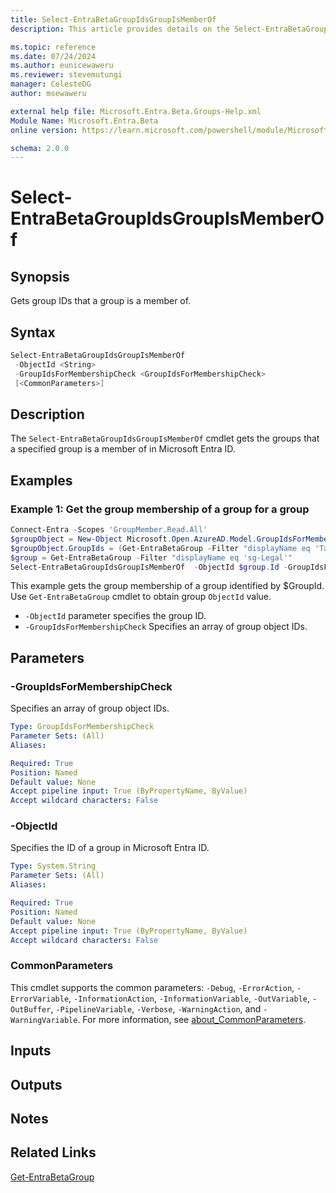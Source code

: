 ```yaml
---
title: Select-EntraBetaGroupIdsGroupIsMemberOf
description: This article provides details on the Select-EntraBetaGroupIdsGroupIsMemberOf.

ms.topic: reference
ms.date: 07/24/2024
ms.author: eunicewaweru
ms.reviewer: stevemutungi
manager: CelesteDG
author: msewaweru

external help file: Microsoft.Entra.Beta.Groups-Help.xml
Module Name: Microsoft.Entra.Beta
online version: https://learn.microsoft.com/powershell/module/Microsoft.Entra.Beta/Select-EntraBetaGroupIdsGroupIsMemberOf

schema: 2.0.0
---
```


# Select-EntraBetaGroupIdsGroupIsMemberOf

## Synopsis

Gets group IDs that a group is a member of.

## Syntax

```powershell
Select-EntraBetaGroupIdsGroupIsMemberOf
 -ObjectId <String>
 -GroupIdsForMembershipCheck <GroupIdsForMembershipCheck>
 [<CommonParameters>]
```

## Description

The `Select-EntraBetaGroupIdsGroupIsMemberOf` cmdlet gets the groups that a specified group is a member of in Microsoft Entra ID.

## Examples

### Example 1: Get the group membership of a group for a group

```powershell
Connect-Entra -Scopes 'GroupMember.Read.All'
$groupObject = New-Object Microsoft.Open.AzureAD.Model.GroupIdsForMembershipCheck
$groupObject.GroupIds = (Get-EntraBetaGroup -Filter "displayName eq 'Tailspin Toys'").Id
$group = Get-EntraBetaGroup -Filter "displayName eq 'sg-Legal'"
Select-EntraBetaGroupIdsGroupIsMemberOf  -ObjectId $group.Id -GroupIdsForMembershipCheck $groupObject
```

This example gets the group membership of a group identified by $GroupId. Use `Get-EntraBetaGroup` cmdlet to obtain group `ObjectId` value.

- `-ObjectId` parameter specifies the group ID.
- `-GroupIdsForMembershipCheck` Specifies an array of group object IDs.

## Parameters

### -GroupIdsForMembershipCheck

Specifies an array of group object IDs.

```yaml
Type: GroupIdsForMembershipCheck
Parameter Sets: (All)
Aliases:

Required: True
Position: Named
Default value: None
Accept pipeline input: True (ByPropertyName, ByValue)
Accept wildcard characters: False
```

### -ObjectId

Specifies the ID of a group in Microsoft Entra ID.

```yaml
Type: System.String
Parameter Sets: (All)
Aliases:

Required: True
Position: Named
Default value: None
Accept pipeline input: True (ByPropertyName, ByValue)
Accept wildcard characters: False
```

### CommonParameters

This cmdlet supports the common parameters: `-Debug`, `-ErrorAction`, `-ErrorVariable`, `-InformationAction`, `-InformationVariable`, `-OutVariable`, `-OutBuffer`, `-PipelineVariable`, `-Verbose`, `-WarningAction`, and `-WarningVariable`. For more information, see [about_CommonParameters](https://go.microsoft.com/fwlink/?LinkID=113216).

## Inputs

## Outputs

## Notes

## Related Links

[Get-EntraBetaGroup](Get-EntraBetaGroup.md)
